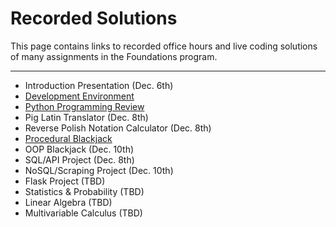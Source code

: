 # Recorded Solutions

This page contains links to recorded office hours and live coding solutions of many assignments in the Foundations program.

---

- Introduction Presentation (Dec. 6th)
- [Development Environment](https://vimeo.com/194302347/3a64f86606)
- [Python Programming Review](https://vimeo.com/194280066/4ab832b6d3)
- Pig Latin Translator (Dec. 8th)
- Reverse Polish Notation Calculator (Dec. 8th)
- [Procedural Blackjack](https://vimeo.com/194279967/26c301a941)
- OOP Blackjack (Dec. 10th)
- SQL/API Project (Dec. 8th)
- NoSQL/Scraping Project (Dec. 10th)
- Flask Project (TBD)
- Statistics & Probability (TBD)
- Linear Algebra (TBD)
- Multivariable Calculus (TBD)
